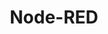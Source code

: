 ---
git: https://github.com/node-red
logohandle: nodered
sort: nodered
title: Node-RED
twitter: https://x.com/nodered
website: https://nodered.org/
---